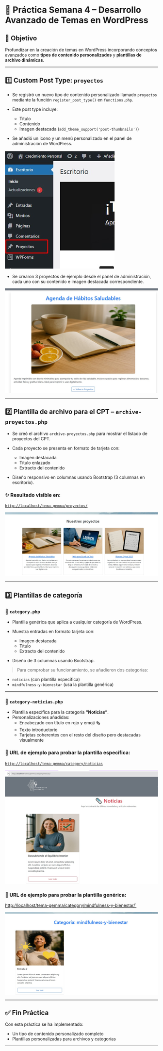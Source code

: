 # 🧩 Práctica Semana 4 – Desarrollo Avanzado de Temas en WordPress

## 🎯 Objetivo

Profundizar en la creación de temas en WordPress incorporando conceptos avanzados como **tipos de contenido personalizados** y **plantillas de archivo dinámicas**.

---

## 1️⃣ Custom Post Type: `proyectos`

- Se registró un nuevo tipo de contenido personalizado llamado `proyectos` mediante la función `register_post_type()` en `functions.php`.

- Este post type incluye:
  - Título
  - Contenido
  - Imagen destacada (`add_theme_support('post-thumbnails')`)

- Se añadió un icono y un menú personalizado en el panel de administración de WordPress.

![El nuevo tipo de contenido personalizado "Proyectos" aparece en el menú lateral del panel de administración de WordPress, permitiendo gestionar las entradas creadas con este CPT.](ImagenesReadme/menuProyectos.jpg)


- Se crearon 3 proyectos de ejemplo desde el panel de administración, cada uno con su contenido e imagen destacada correspondiente.

![Vista individual del proyecto. Título centrado, imagen destacada en tamaño equilibrado y descripción detallada. Incluye botón para volver al listado.](ImagenesReadme/ImagenProyectoEjemplo.jpg)

---

## 2️⃣ Plantilla de archivo para el CPT – `archive-proyectos.php`

- Se creó el archivo `archive-proyectos.php` para mostrar el listado de proyectos del CPT.
- Cada proyecto se presenta en formato de tarjeta con:
  - Imagen destacada
  - Título enlazado
  - Extracto del contenido

- Diseño responsivo en columnas usando Bootstrap (3 columnas en escritorio).

### ✨ Resultado visible en:
[`http://localhost/tema-gemma/proyectos/`](http://localhost/tema-gemma/proyectos/)

![Listado de proyectos del Custom Post Type “Proyectos”. Galería con tres tarjetas que incluyen imagen destacada, título enlazado y extracto. Diseño organizado en columnas.](ImagenesReadme/ListadoProyectos.jpg)

---

## 3️⃣ Plantillas de categoría

### 🔹 `category.php`
- Plantilla genérica que aplica a cualquier categoría de WordPress.
- Muestra entradas en formato tarjeta con:
  - Imagen destacada
  - Título
  - Extracto del contenido

- Diseño de 3 columnas usando Bootstrap.

> Para comprobar su funcionamiento, se añadieron dos categorías:
- `noticias` (con plantilla específica)
- `mindfulness-y-bienestar` (usa la plantilla genérica)

---

### 🔹 `category-noticias.php`
- Plantilla específica para la categoría **“Noticias”**.
- Personalizaciones añadidas:
  - Encabezado con título en rojo y emoji 🗞️
  - Texto introductorio
  - Tarjetas coherentes con el resto del diseño pero destacadas visualmente

### 📍 URL de ejemplo para probar la plantilla específica:
[`http://localhost/tema-gemma/category/noticias`](http://localhost/tema-gemma/category/noticias)

![Vista personalizada de la categoría “Noticias” utilizando el archivo category-noticias.php. Se muestra título rojo con icono, descripción y una tarjeta con imagen destacada, título del artículo, extracto y botón “Leer más”.](ImagenesReadme/categoria_Noticias.jpg)

### 📍 URL de ejemplo para probar la plantilla genérica:
[http://localhost/tema-gemma/category/mindfulness-y-bienestar/`](http://localhost/tema-gemma/category/mindfulness-y-bienestar/)

![Vista personalizada de la categoría generica “mindfulness-y-bienestar” utilizando el archivo category.php. Se muestra título azul sin icono, descripción y una tarjeta con imagen destacada, título del artículo, extracto y botón “Leer más”.](ImagenesReadme/categoria_Generica.jpg)

---


## ✅ Fin Práctica

Con esta práctica se ha implementado:
- Un tipo de contenido personalizado completo
- Plantillas personalizadas para archivos y categorías


---


